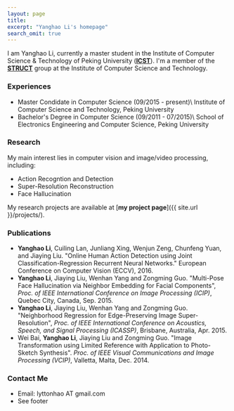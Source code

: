 ```yaml
---
layout: page
title: 
excerpt: "Yanghao Li's homepage"
search_omit: true
---
```


I am Yanghao Li, currently a master student in the Institute of Computer Science & Technology of Peking University ([**ICST**](http://www.icst.pku.edu.cn)). I'm a member of the [**STRUCT**](http://www.icst.pku.edu.cn/course/icb/struct.html) group at the Institute of Computer Science and Technology.

### Experiences
* Master Condidate in Computer Science (09/2015 - present)\\
  Institute of Computer Science and Technology, Peking University
* Bachelor's Degree in Computer Science (09/2011 - 07/2015)\\
  School of Electronics Engineering and Computer Science, Peking University

### Research
My main interest lies in computer vision and image/video processing, including:

* Action Recogntion and Detection
* Super-Resolution Reconstruction
* Face Hallucination

My research projects are available at [**my project page**]({{ site.url }}/projects/).

### Publications
* **Yanghao Li**, Cuiling Lan, Junliang Xing, Wenjun Zeng, Chunfeng Yuan, and Jiaying Liu. "Online Human Action Detection using Joint Classification-Regression Recurrent Neural Networks." European Conference on Computer Vision (ECCV), 2016.
* **Yanghao Li**, Jiaying Liu, Wenhan Yang and Zongming Guo. "Multi-Pose Face Hallucination via Neighbor Embedding for Facial Components", *Proc. of IEEE International Conference on Image Processing (ICIP)*, Quebec City, Canada, Sep. 2015.
* **Yanghao Li**, Jiaying Liu, Wenhan Yang and Zongming Guo. "Neighborhood Regression for Edge-Preserving Image Super-Resolution", *Proc. of IEEE International Conference on Acoustics, Speech, and Signal Processing (ICASSP)*, Brisbane, Australia, Apr. 2015.
* Wei Bai, **Yanghao Li**, Jiaying Liu and Zongming Guo. "Image Transformation using Limited Reference with Application to Photo-Sketch Synthesis". *Proc. of IEEE Visual Communications and Image Processing (VCIP)*, Valletta, Malta, Dec. 2014. 


### Contact Me
* Email: lyttonhao AT gmail.com
* See footer
